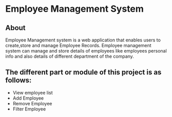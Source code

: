 # Employee Management System

## About <a name = "about"></a>

Employee Management system is a web application that enables users to create,store and manage Employee Records. Employee management system can manage and store details of employees like employees personal info and also details of different department of the company.

## The different part or module of this project is as follows: <a name = "getting_started"></a>

* View employee list
* Add Employee
* Remove Employee
* Filter Employee


